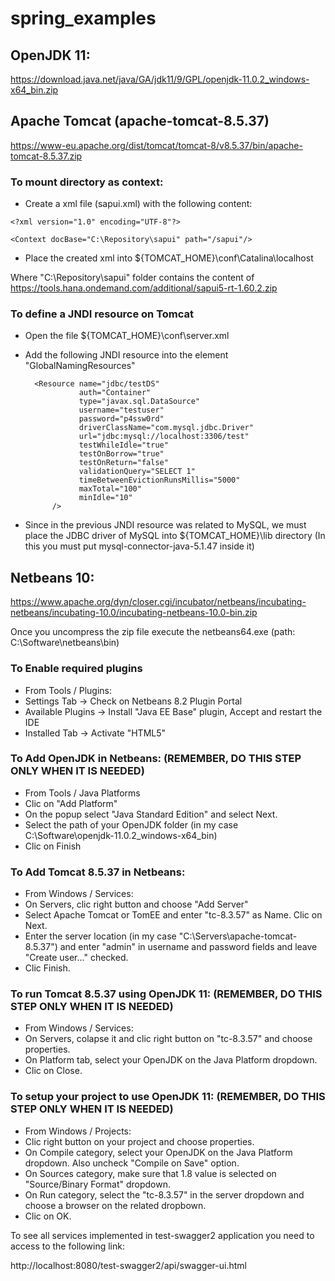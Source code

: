# spring_examples

## OpenJDK 11:

https://download.java.net/java/GA/jdk11/9/GPL/openjdk-11.0.2_windows-x64_bin.zip

## Apache Tomcat (apache-tomcat-8.5.37)

https://www-eu.apache.org/dist/tomcat/tomcat-8/v8.5.37/bin/apache-tomcat-8.5.37.zip

### To mount directory as context:
- Create a xml file (sapui.xml) with the following content:
```
<?xml version="1.0" encoding="UTF-8"?>

<Context docBase="C:\Repository\sapui" path="/sapui"/>
```
- Place the created xml into ${TOMCAT_HOME}\conf\Catalina\localhost

Where "C:\Repository\sapui" folder contains the content of https://tools.hana.ondemand.com/additional/sapui5-rt-1.60.2.zip

### To define a JNDI resource on Tomcat

- Open the file ${TOMCAT_HOME}\conf\server.xml
- Add the following JNDI resource into the element "GlobalNamingResources"

        <Resource name="jdbc/testDS"
                  auth="Container"
                  type="javax.sql.DataSource"
                  username="testuser"
                  password="p4ssw0rd"
                  driverClassName="com.mysql.jdbc.Driver"
                  url="jdbc:mysql://localhost:3306/test"
                  testWhileIdle="true"
                  testOnBorrow="true"
                  testOnReturn="false"
                  validationQuery="SELECT 1"
                  timeBetweenEvictionRunsMillis="5000"
                  maxTotal="100"
                  minIdle="10"
            />    

- Since in the previous JNDI resource was related to MySQL, we must place the JDBC driver of MySQL into ${TOMCAT_HOME}\lib directory (In this you must put mysql-connector-java-5.1.47 inside it)

## Netbeans 10:

https://www.apache.org/dyn/closer.cgi/incubator/netbeans/incubating-netbeans/incubating-10.0/incubating-netbeans-10.0-bin.zip

Once you uncompress the zip file execute the netbeans64.exe (path: C:\Software\netbeans\bin)

### To Enable required plugins

* From Tools / Plugins:
* Settings Tab -> Check on Netbeans 8.2 Plugin Portal
* Available Plugins -> Install "Java EE Base" plugin, Accept and restart the IDE
* Installed Tab -> Activate "HTML5"

### To Add OpenJDK in Netbeans: (REMEMBER, DO THIS STEP ONLY WHEN IT IS NEEDED)

* From Tools / Java Platforms
* Clic on "Add Platform"
* On the popup select "Java Standard Edition" and select Next.
* Select the path of your OpenJDK folder (in my case C:\Software\openjdk-11.0.2_windows-x64_bin)
* Clic on Finish

### To Add Tomcat 8.5.37 in Netbeans:

* From Windows / Services:
* On Servers, clic right button and choose "Add Server"
* Select Apache Tomcat or TomEE and enter "tc-8.3.57" as Name. Clic on Next.
* Enter the server location (in my case "C:\Servers\apache-tomcat-8.5.37") and enter "admin" in username and password fields and leave "Create user..." checked.
* Clic Finish.

### To run Tomcat 8.5.37 using OpenJDK 11: (REMEMBER, DO THIS STEP ONLY WHEN IT IS NEEDED)

* From Windows / Services:
* On Servers, colapse it and clic right button on "tc-8.3.57" and choose properties.
* On Platform tab, select your OpenJDK on the Java Platform dropdown.
* Clic on Close.

### To setup your project to use OpenJDK 11: (REMEMBER, DO THIS STEP ONLY WHEN IT IS NEEDED)
* From Windows / Projects:
* Clic right button on your project and choose properties.
* On Compile category, select your OpenJDK on the Java Platform dropdown. Also uncheck "Compile on Save" option.
* On Sources category, make sure that 1.8 value is selected on "Source/Binary Format" dropdown.
* On Run category, select the "tc-8.3.57" in the server dropdown and choose a browser on the related dropbown.
* Clic on OK.

To see all services implemented in test-swagger2 application you need to access to the following link:

http://localhost:8080/test-swagger2/api/swagger-ui.html